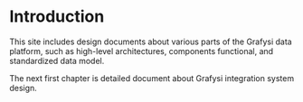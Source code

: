 # Introduction


This site includes design documents about various parts of the Grafysi data platform, such as
high-level architectures, components functional, and standardized data model.

The next first chapter is detailed document about Grafysi integration system design.